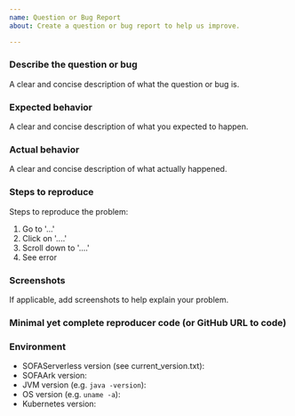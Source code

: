 ```yaml
---
name: Question or Bug Report
about: Create a question or bug report to help us improve.

---
```


### Describe the question or bug

A clear and concise description of what the question or bug is.

### Expected behavior

A clear and concise description of what you expected to happen.

### Actual behavior

A clear and concise description of what actually happened.

### Steps to reproduce

Steps to reproduce the problem:

1. Go to '...'
2. Click on '....'
3. Scroll down to '....'
4. See error

### Screenshots

If applicable, add screenshots to help explain your problem.

### Minimal yet complete reproducer code (or GitHub URL to code)

### Environment

- SOFAServerless version (see current_version.txt):
- SOFAArk version:
- JVM version (e.g. `java -version`):
- OS version (e.g. `uname -a`):
- Kubernetes version:
